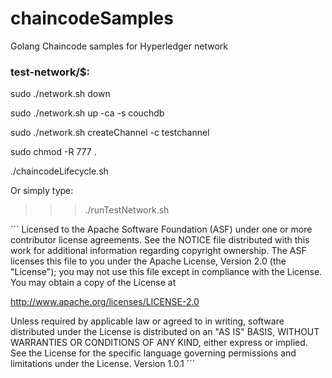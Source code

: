 # chaincodeSamples
Golang Chaincode samples for Hyperledger network

### test-network/$:

sudo ./network.sh down

sudo ./network.sh up -ca -s couchdb

sudo ./network.sh createChannel -c testchannel

sudo chmod -R 777 .

./chaincodeLifecycle.sh


Or simply type:
>>> ./runTestNetwork.sh

´´´
Licensed to the Apache Software Foundation (ASF) under one
or more contributor license agreements.  See the NOTICE file
distributed with this work for additional information
regarding copyright ownership.  The ASF licenses this file
to you under the Apache License, Version 2.0 (the
"License"); you may not use this file except in compliance
with the License.  You may obtain a copy of the License at

http://www.apache.org/licenses/LICENSE-2.0

Unless required by applicable law or agreed to in writing,
software distributed under the License is distributed on an
"AS IS" BASIS, WITHOUT WARRANTIES OR CONDITIONS OF ANY
KIND, either express or implied.  See the License for the
specific language governing permissions and limitations
under the License.
Version 1.0.1
´´´